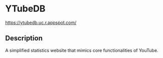 # YTubeDB
https://ytubedb.uc.r.appspot.com/

## Description
A simplified statistics website that mimics core functionalities of YouTube.